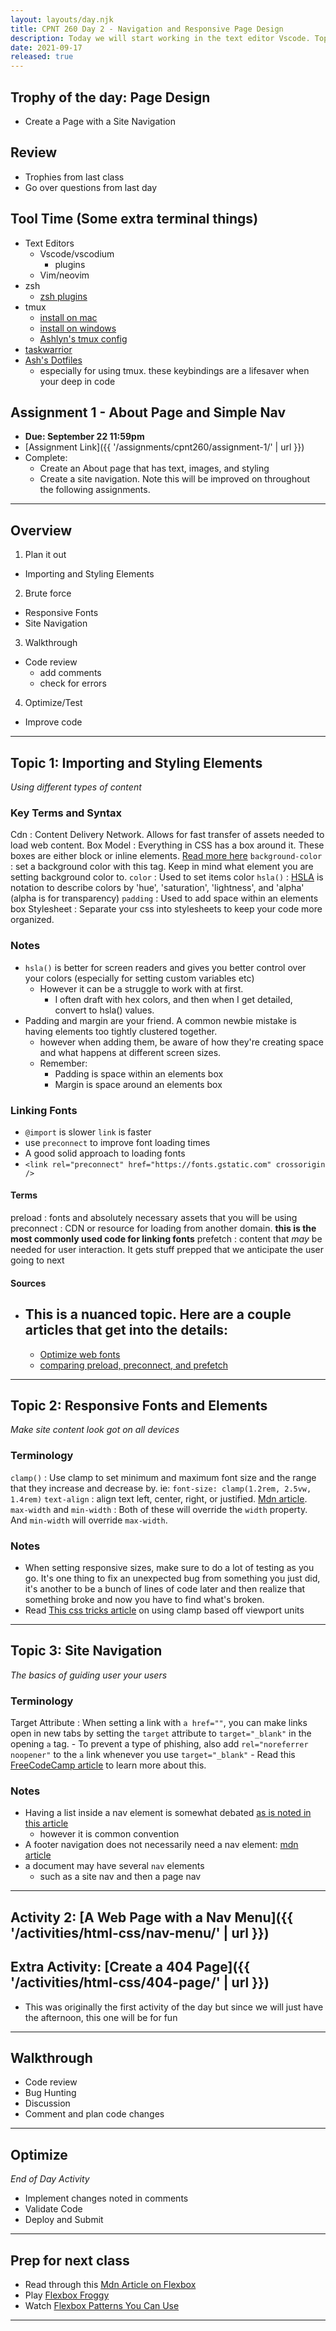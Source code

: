 ```yaml
---
layout: layouts/day.njk
title: CPNT 260 Day 2 - Navigation and Responsive Page Design
description: Today we will start working in the text editor Vscode. Topics include creating page navigation, using colour, typography, and white space.
date: 2021-09-17
released: true
---
```


## Trophy of the day: Page Design
- Create a Page with a Site Navigation

## Review
- Trophies from last class
- Go over questions from last day

## Tool Time (Some extra terminal things)
- Text Editors
  - Vscode/vscodium
    - plugins
  - Vim/neovim 
- zsh
  - [zsh plugins](https://travis.media/top-10-oh-my-zsh-plugins-for-productive-developers/)
- tmux
  - [install on mac](https://macappstore.org/tmux/)
  - [install on windows](https://gist.github.com/DeanPDX/acff533cff0cfbda2761d1e62e8cb1a7)
  - [Ashlyn's tmux config](github)
- [taskwarrior](https://taskwarrior.org/)
- [Ash's Dotfiles](https://github.com/lilyx13/dotfiles)
  - especially for using tmux. these keybindings are a lifesaver when your deep in code

## Assignment 1 - About Page and Simple Nav
- **Due: September 22 11:59pm**
- [Assignment Link]({{ '/assignments/cpnt260/assignment-1/' | url }})
- Complete:
  - Create an About page that has text, images, and styling
  - Create a site navigation. Note this will be improved on throughout the following assignments.

---
## Overview
1. Plan it out
  - Importing and Styling Elements
2. Brute force
  - Responsive Fonts
  - Site Navigation
3. Walkthrough
  - Code review
    - add comments
    - check for errors
4. Optimize/Test
  - Improve code

---
## Topic 1: Importing and Styling Elements
_Using different types of content_

### Key Terms and Syntax
Cdn
  :  Content Delivery Network. Allows for fast transfer of assets needed to load web content.
Box Model
  : Everything in CSS has a box around it. These boxes are either block or inline elements. [Read more here](https://developer.mozilla.org/en-US/docs/Learn/CSS/Building_blocks/The_box_model)
`background-color`
  : set a background color with this tag. Keep in mind what element you are setting background color to.
`color`
  : Used to set items color
`hsla()`
  : [HSLA](https://developer.mozilla.org/en-US/docs/Web/CSS/color_value/hsla()) is notation to describe colors by 'hue', 'saturation', 'lightness', and 'alpha' (alpha is for transparency)
`padding`
  : Used to add space within an elements box
Stylesheet
  : Separate your css into stylesheets to keep your code more organized.

### Notes

- `hsla()` is better for screen readers and gives you better control over your colors (especially for setting custom variables etc)
  - However it can be a struggle to work with at first.
    - I often draft with hex colors, and then when I get detailed, convert to hsla() values.
- Padding and margin are your friend. A common newbie mistake is having elements too tightly clustered together.
  - however when adding them, be aware of how they're creating space and what happens at different screen sizes.
  - Remember:
    - Padding is space within an elements box
    - Margin is space around an elements box

### Linking Fonts
- `@import` is slower `link` is faster
- use `preconnect` to improve font loading times
- A good solid approach to loading fonts
- `<link rel="preconnect" href="https://fonts.gstatic.com" crossorigin />`

#### Terms
preload
  : fonts and absolutely necessary assets that you will be using
preconnect
  : CDN or resource for loading from another domain. **this is the most commonly used code for linking fonts**
prefetch
  : content that _may_ be needed for user interaction. It gets stuff prepped that we anticipate the user going to next

#### Sources
- This is a nuanced topic. Here are a couple articles that get into the details:
  - 
  - [Optimize web fonts](https://www.freecodecamp.org/news/web-fonts-in-2018-f191a48367e8/)
  - [comparing preload, preconnect, and prefetch](https://george.mand.is/2019/11/whats-the-difference-between-link-preload-preconnect-and-prefetch/)

---
## Topic 2: Responsive Fonts and Elements
_Make site content look got on all devices_

### Terminology
`clamp()`
  : Use clamp to set minimum and maximum font size and the range that they increase and decrease by. ie: `font-size: clamp(1.2rem, 2.5vw, 1.4rem)`
`text-align`
  : align text left, center, right, or justified. [Mdn article](https://developer.mozilla.org/en-US/docs/Web/CSS/text-align).
`max-width` and `min-width`
  : Both of these will override the `width` property. And `min-width` will override `max-width`.

### Notes
- When setting responsive sizes, make sure to do a lot of testing as you go. It's one thing to fix an unexpected bug from something you just did, it's another to be a bunch of lines of code later and then realize that something broke and now you have to find what's broken.
- Read [This css tricks article](https://css-tricks.com/linearly-scale-font-size-with-css-clamp-based-on-the-viewport/) on using clamp based off viewport units

---
## Topic 3: Site Navigation
_The basics of guiding user your users_

### Terminology
Target Attribute
  : When setting a link with `a href=""`, you can make links open in new tabs by setting the `target` attribute to `target="_blank"` in the opening `a` tag.
    - To prevent a type of phishing, also add `rel="noreferrer noopener"` to the `a` link whenever you use `target="_blank"`
    - Read this [FreeCodeCamp article](https://www.freecodecamp.org/news/how-to-use-html-to-open-link-in-new-tab/) to learn more about this.

### Notes
- Having a list inside a nav element is somewhat debated [as is noted in this article](https://css-tricks.com/navigation-in-lists-to-be-or-not-to-be/)
  - however it is common convention
- A footer navigation does not necessarily need a nav element: [mdn article](https://developer.mozilla.org/en-US/docs/Web/HTML/Element/nav)
- a document may have several `nav` elements 
  - such as a site nav and then a page nav

---
## Activity 2: [A Web Page with a Nav Menu]({{ '/activities/html-css/nav-menu/' | url }})

## Extra Activity: [Create a 404 Page]({{ '/activities/html-css/404-page/' | url }})
  - This was originally the first activity of the day but since we will just have the afternoon, this one will be for fun
---
## Walkthrough
- Code review
- Bug Hunting
- Discussion
- Comment and plan code changes

---
## Optimize
_End of Day Activity_
- Implement changes noted in comments
- Validate Code
- Deploy and Submit

---
## Prep for next class
- Read through this [Mdn Article on Flexbox](https://developer.mozilla.org/en-US/docs/Learn/CSS/CSS_layout/Flexbox)
- Play [Flexbox Froggy](https://flexboxfroggy.com/)
- Watch [Flexbox Patterns You Can Use](https://www.youtube.com/watch?v=vQAvjof1oe4)

---
